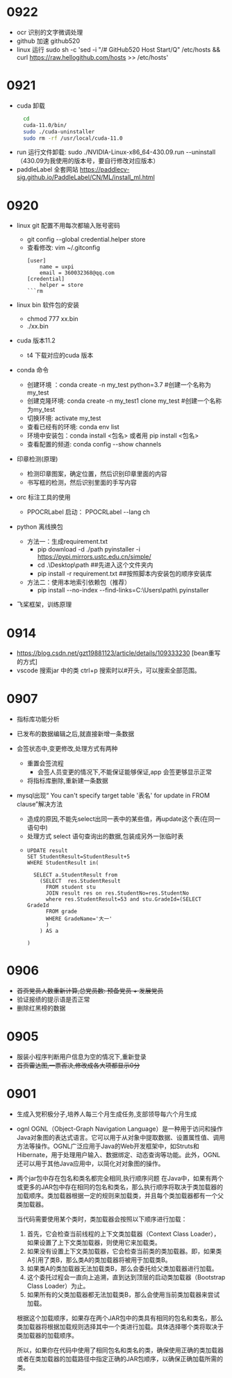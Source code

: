 # 0922
- ocr 识别的文字微调处理
- github 加速 github520
- linux 运行 sudo sh -c 'sed -i "/# GitHub520 Host Start/Q" /etc/hosts && curl https://raw.hellogithub.com/hosts >> /etc/hosts'
# 0921
- cuda 卸载 
  ```sh
    cd 
    cuda-11.0/bin/
    sudo ./cuda-uninstaller
    sudo rm -rf /usr/local/cuda-11.0
  ```
- run 运行文件卸载: sudo ./NVIDIA-Linux-x86_64-430.09.run --uninstall（430.09为我使用的版本号，要自行修改对应版本）
- paddleLabel 全套网站 https://paddlecv-sig.github.io/PaddleLabel/CN/ML/install_ml.html
# 0920
- linux git 配置不用每次都输入账号密码
  - git config --global credential.helper store
  - 查看修改: vim ~/.gitconfig 
    ```
    [user]
        name = uxpi
        email = 360032368@qq.com
    [credential]
        helper = store
    ```rm
- linux bin 软件包的安装
  - chmod 777 xx.bin
  - ./xx.bin
- cuda 版本11.2
  - t4 下载对应的cuda 版本
- conda 命令
  - 创建环境 ：conda create -n my_test python=3.7 #创建一个名称为my_test
  - 创建克隆环境: conda create -n my_test1 clone my_test #创建一个名称为my_test
  - 切换环境: activate my_test
  - 查看已经有的环境: conda env list
  - 环境中安装包：conda install <包名> 或者用 pip install <包名>
  - 查看配置的频道: conda config --show channels
- 印章检测(原理)
  - 检测印章图案，确定位置，然后识别印章里面的内容
  - 书写框的检测，然后识别里面的手写内容
- orc 标注工具的使用
  -  PPOCRLabel 启动： PPOCRLabel --lang ch
- python 离线换包
  - 方法一：生成requirement.txt
    - pip download -d ./path pyinstaller -i https://pypi.mirrors.ustc.edu.cn/simple/
    - cd .\Desktop\path     ##先进入这个文件夹内 
    - pip install -r requirement.txt    ##按照脚本内安装包的顺序安装库
  - 方法二：使用本地索引依赖包（推荐）
    - pip install --no-index --find-links=C:\Users\path\ pyinstaller


- 飞桨框架，训练原理
# 0914
- https://blog.csdn.net/gzt19881123/article/details/109333230 [bean重写的方式]
- vscode 搜索jar 中的类 ctrl+p 搜索时以#开头，可以搜索全部范围。
# 0907
- 指标库功能分析
- 已发布的数据编辑之后,就直接新增一条数据
- 会签状态中,变更修改,处理方式有两种
  - 重置会签流程
    - 会签人员变更的情况下,不能保证能够保证,app 会签更够显示正常
  - 将指标库删除,重新建一条数据

- mysql出现“ You can't specify target table '表名' for update in FROM clause”解决方法
  - 造成的原因,不能先select出同一表中的某些值，再update这个表(在同一语句中)
  - 处理方式 select 语句查询出的数据,包装成另外一张临时表
  - ```
    UPDATE result 
    SET StudentResult=StudentResult+5
    WHERE StudentResult in( 

      SELECT a.StudentResult from
        (SELECT  res.StudentResult
          FROM student stu
          JOIN result res on res.StudentNo=res.StudentNo
          where res.StudentResult=53 and stu.GradeId=(SELECT GradeId
          FROM grade
          WHERE GradeName='大一'
          )
        ) AS a

    )
    ```

# 0906
- ~~首页党员人数重新计算,总党员数: 预备党员 + 发展党员~~
- 验证报绩的提示语是否正常
- 删除红黑榜的数据
# 0905 
- 服装小程序判断用户信息为空的情况下,重新登录
- ~~首页雷达图,一票否决,修改成各大项都显示0分~~

# 0901
- 生成入党积极分子,培养人每三个月生成任务,支部领导每六个月生成
- ognl
  OGNL（Object-Graph Navigation Language）是一种用于访问和操作Java对象图的表达式语言。它可以用于从对象中提取数据、设置属性值、调用方法等操作。OGNL广泛应用于Java的Web开发框架中，如Struts和Hibernate，用于处理用户输入、数据绑定、动态查询等功能。此外，OGNL还可以用于其他Java应用中，以简化对对象图的操作。
- 两个jar包中存在包名和类名都完全相同,执行顺序问题
    在Java中，如果有两个或更多的JAR包中存在相同的包名和类名，那么执行顺序将取决于类加载器的加载顺序。类加载器根据一定的规则来加载类，并且每个类加载器都有一个父类加载器。

    当代码需要使用某个类时，类加载器会按照以下顺序进行加载：

    1. 首先，它会检查当前线程的上下文类加载器（Context Class Loader），如果设置了上下文类加载器，则使用它来加载类。
    2. 如果没有设置上下文类加载器，它会检查当前类的类加载器。即，如果类A引用了类B，那么类A的类加载器将被用于加载类B。
    3. 如果类A的类加载器无法加载类B，那么会委托给父类加载器进行加载。
    4. 这个委托过程会一直向上追溯，直到达到顶层的启动类加载器（Bootstrap Class Loader）为止。
    5. 如果所有的父类加载器都无法加载类B，那么会使用当前类加载器来尝试加载。

    根据这个加载顺序，如果存在两个JAR包中的类具有相同的包名和类名，那么类加载器将根据加载规则选择其中一个类进行加载。具体选择哪个类将取决于类加载器的加载顺序。

    所以，如果你在代码中使用了相同包名和类名的类，确保使用正确的类加载器或者在类加载器的加载路径中指定正确的JAR包顺序，以确保正确加载所需的类。
